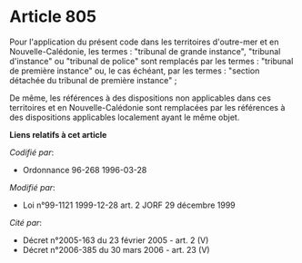 # Article 805

Pour l'application du présent code dans les territoires d'outre-mer et en Nouvelle-Calédonie, les termes : "tribunal de
grande instance", "tribunal d'instance" ou "tribunal de police" sont remplacés par les termes : "tribunal de première
instance" ou, le cas échéant, par les termes : "section détachée du tribunal de première instance" ;

De même, les références à des dispositions non applicables dans ces territoires et en Nouvelle-Calédonie sont remplacées par
les références à des dispositions applicables localement ayant le même objet.

**Liens relatifs à cet article**

_Codifié par_:

  - Ordonnance 96-268 1996-03-28

_Modifié par_:

  - Loi n°99-1121 1999-12-28 art. 2 JORF 29 décembre 1999

_Cité par_:

  - Décret n°2005-163 du 23 février 2005 - art. 2 (V)
  - Décret n°2006-385 du 30 mars 2006 - art. 23 (V)
